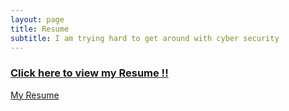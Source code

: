 ```yaml
---
layout: page
title: Resume
subtitle: I am trying hard to get around with cyber security
---
```


### [Click here to view my Resume !!](https://bohan-zhang.com/resume/bohanzhang_resume.pdf)

<div><a href="https://bohan-zhang.com/resume/bohanzhang_resume.pdf" target="_blank">
  My Resume</a></div>